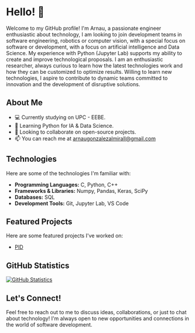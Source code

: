 # Hello! 👋

Welcome to my GitHub profile! I'm Arnau, a passionate engineer enthusiastic about technology, I am looking to join development teams in software engineering, robotics or computer vision, with a special focus on software or development, with a focus on artificial intelligence and Data Science. My experience with Python (Jupyter Lab) supports my ability to create and improve technological proposals. I am an enthusiastic researcher, always curious to learn how the latest technologies work and how they can be customized to optimize results. Willing to learn new technologies, I aspire to contribute to dynamic teams committed to innovation and the development of disruptive solutions.

## About Me

- 💻 Currently studying on UPC - EEBE.
- 🌱 Learning Python for IA & Data Science.
- 👯 Looking to collaborate on open-source projects.
- 📫 You can reach me at arnaugonzalezalmirall@gmail.com 

## Technologies

Here are some of the technologies I'm familiar with:

- **Programming Languages:** C, Python, C++
- **Frameworks & Libraries:** Numpy, Pandas, Keras, SciPy
- **Databases:** SQL
- **Development Tools:** Git, Jupyter Lab, VS Code

## Featured Projects

Here are some featured projects I've worked on:

- [PID](https://github.com/leavil/pid-ball-beam)

## GitHub Statistics

[![GitHub Statistics](https://github-readme-stats.vercel.app/api?username=leavil&show_icons=true&theme=radical)](https://github.com/leavil)

## Let's Connect!

Feel free to reach out to me to discuss ideas, collaborations, or just to chat about technology! I'm always open to new opportunities and connections in the world of software development.


